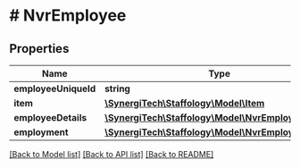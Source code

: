 # # NvrEmployee

## Properties

Name | Type | Description | Notes
------------ | ------------- | ------------- | -------------
**employeeUniqueId** | **string** |  | [optional]
**item** | [**\SynergiTech\Staffology\Model\Item**](Item.md) |  | [optional]
**employeeDetails** | [**\SynergiTech\Staffology\Model\NvrEmployeeDetails**](NvrEmployeeDetails.md) |  | [optional]
**employment** | [**\SynergiTech\Staffology\Model\NvrEmployment**](NvrEmployment.md) |  | [optional]

[[Back to Model list]](../../README.md#models) [[Back to API list]](../../README.md#endpoints) [[Back to README]](../../README.md)
